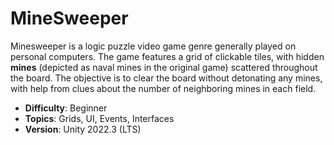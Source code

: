 # MineSweeper
 
Minesweeper is a logic puzzle video game genre generally played on personal computers. The game features a grid of clickable tiles, with hidden **mines** (depicted as naval mines in the original game) scattered throughout the board. The objective is to clear the board without detonating any mines, with help from clues about the number of neighboring mines in each field.

- **Difficulty**: Beginner
- **Topics**: Grids, UI, Events, Interfaces
- **Version**: Unity 2022.3 (LTS)
